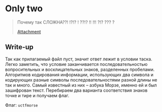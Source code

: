 # Only two

> Почему так СЛОЖНА??! !?!? ! ??!? !! !!! ?!? ??? ?
>
> [Attachment](https://github.com/upmlctf/2016/blob/master/crypto100/empty)

## Write-up

Так как прилагаемый файл пуст, значит ответ лежит в условии таска.
Легко заметить, что условие заканчивается последовательностью вопросительных и восклицательных знаков, разделенных пробелами.
Алгоритмов кодирования информации, использующих два символа и кодирующих разные символы последовательностями разной длины не так и много.
Самый известный из них – азбука Морзе, именно ей и был зашифрован текст.
Перебираем два варианта соответствия знаков точке и тире и получаем флаг.

Флаг: `uctfmorse`
